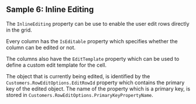 ## Sample 6: Inline Editing

The `InlineEditing` property can be use to enable the user edit rows directly in the grid.

Every column has the `IsEditable` property which specifies whether the column can be edited or not.

The columns also have the `EditTemplate` property which can be used to define a custom edit template for the cell.

The object that is currently being edited, is identified by the `Customers.RowEditOptions.EditRowId` property which contains the primary key of the edited object. The name of the property which is a primary key, is stored in `Customers.RowEditOptions.PrimaryKeyPropertyName`.
